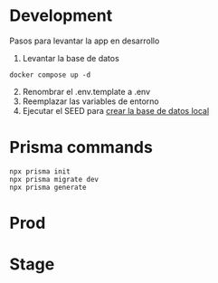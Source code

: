 # Development
Pasos para levantar la app en desarrollo 

1. Levantar la base de datos
```
docker compose up -d
```

2. Renombrar el .env.template a .env
3. Reemplazar las variables de entorno
4. Ejecutar el SEED para [crear la base de datos local](localhost:3000/api/seed)

# Prisma commands
```
npx prisma init
npx prisma migrate dev
npx prisma generate
```


# Prod

# Stage